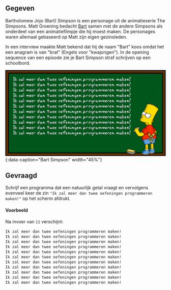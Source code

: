 ## Gegeven

Bartholomew Jojo (Bart) Simpson is een personage uit de animatieserie The Simpsons. Matt Groening bedacht <a href="https://nl.wikipedia.org/wiki/Bart_Simpson" target="_blank">Bart</a> samen met de andere Simpsons als onderdeel van een animatiefilmpje die hij moest maken. De personages waren allemaal gebaseerd op Matt zijn eigen gezinsleden.

In een interview maakte Matt bekend dat hij de naam "Bart" koos omdat het een anagram is van "brat" (Engels voor "kwajongen"). In de opening sequence van een episode zie je Bart Simpson straf schrijven op een schoolbord.

![Bart Simpson](media/bartsimpson.png "Bart Simpson"){:data-caption="Bart Simpson" width="45%"}

## Gevraagd
Schrijf een programma dat een natuurlijk getal vraagt en vervolgens evenveel keer de zin `"Ik zal meer dan twee oefeningen programmeren maken!"` op het scherm afdrukt.

#### Voorbeeld
Na invoer van `11` verschijnt:
```
Ik zal meer dan twee oefeningen programmeren maken!
Ik zal meer dan twee oefeningen programmeren maken!
Ik zal meer dan twee oefeningen programmeren maken!
Ik zal meer dan twee oefeningen programmeren maken!
Ik zal meer dan twee oefeningen programmeren maken!
Ik zal meer dan twee oefeningen programmeren maken!
Ik zal meer dan twee oefeningen programmeren maken!
Ik zal meer dan twee oefeningen programmeren maken!
Ik zal meer dan twee oefeningen programmeren maken!
Ik zal meer dan twee oefeningen programmeren maken!
Ik zal meer dan twee oefeningen programmeren maken!
```